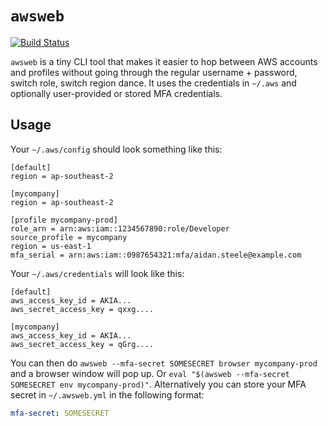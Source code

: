 # `awsweb`

[![Build Status](https://travis-ci.org/glassechidna/awsweb.svg?branch=master)](https://travis-ci.org/glassechidna/awsweb)

`awsweb` is a tiny CLI tool that makes it easier to hop between AWS accounts and
profiles without going through the regular username + password, switch role,
switch region dance. It uses the credentials in `~/.aws` and optionally user-provided
or stored MFA credentials.

## Usage

Your `~/.aws/config` should look something like this:

```
[default]
region = ap-southeast-2

[mycompany]
region = ap-southeast-2

[profile mycompany-prod]
role_arn = arn:aws:iam::1234567890:role/Developer
source_profile = mycompany
region = us-east-1
mfa_serial = arn:aws:iam::0987654321:mfa/aidan.steele@example.com
```

Your `~/.aws/credentials` will look like this:

```
[default]
aws_access_key_id = AKIA...
aws_secret_access_key = qxxg....

[mycompany]
aws_access_key_id = AKIA...
aws_secret_access_key = qGrg....
```

You can then do `awsweb --mfa-secret SOMESECRET browser mycompany-prod` and a browser
window will pop up. Or `eval "$(awsweb --mfa-secret SOMESECRET env mycompany-prod)"`.
Alternatively you can store your MFA secret in `~/.awsweb.yml` in the following format:

```yaml
mfa-secret: SOMESECRET
```
